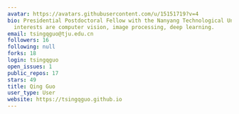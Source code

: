 ```yaml
---
avatar: https://avatars.githubusercontent.com/u/15151719?v=4
bio: Presidential Postdoctoral Fellow with the Nanyang Technological University. Research
  interests are computer vision, image processing, deep learning.
email: tsingqguo@tju.edu.cn
followers: 16
following: null
forks: 18
login: tsingqguo
open_issues: 1
public_repos: 17
stars: 49
title: Qing Guo
user_type: User
website: https://tsingqguo.github.io
---
```

